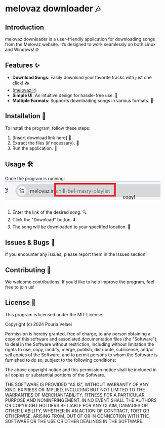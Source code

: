 # melovaz downloader 🎶

## Introduction
melovaz downloader is a user-friendly application for downloading songs from the Melovaz website. It’s designed to work seamlessly on both Linux and Windows! 🌐 

## Features ✨
- **Download Songs**: Easily download your favorite tracks with just one click! 📥
- (<a href="https://melovaz.ir" >melovaz.ir</a>)
- **Simple UI**: An intuitive design for hassle-free use. 🎨
- **Multiple Formats**: Supports downloading songs in various formats. 🎵

## Installation 🔧
To install the program, follow these steps:
1. [Insert download link here] 🔗
2. Extract the files (if necessary). 📂
3. Run the application. 🚀

## Usage 🛠️
Once the program is running:
![App Screenshot](https://github.com/pouriavelaei/Melovaz-downloader/raw/main/melovaz/Untitled.png)
1. Enter the link of the desired song. 🔍
2. Click the "Download" button. ⬇️
3. The song will be downloaded to your specified location. 📁

## Issues & Bugs 🐞
If you encounter any issues, please report them in the Issues section!

## Contributing 🤝
We welcome contributions! If you’d like to help improve the program, feel free to join us! 

## License 📜
This program is licensed under the MIT License.

Copyright (c) 2024 Pouria Velaei

Permission is hereby granted, free of charge, to any person obtaining a copy of this software and associated documentation files (the "Software"), to deal in the Software without restriction, including without limitation the rights to use, copy, modify, merge, publish, distribute, sublicense, and/or sell copies of the Software, and to permit persons to whom the Software is furnished to do so, subject to the following conditions:

The above copyright notice and this permission notice shall be included in all copies or substantial portions of the Software.

THE SOFTWARE IS PROVIDED "AS IS", WITHOUT WARRANTY OF ANY KIND, EXPRESS OR IMPLIED, INCLUDING BUT NOT LIMITED TO THE WARRANTIES OF MERCHANTABILITY, FITNESS FOR A PARTICULAR PURPOSE AND NONINFRINGEMENT. IN NO EVENT SHALL THE AUTHORS OR COPYRIGHT HOLDERS BE LIABLE FOR ANY CLAIM, DAMAGES OR OTHER LIABILITY, WHETHER IN AN ACTION OF CONTRACT, TORT OR OTHERWISE, ARISING FROM, OUT OF OR IN CONNECTION WITH THE SOFTWARE OR THE USE OR OTHER DEALINGS IN THE SOFTWARE.